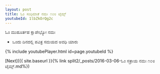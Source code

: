 ```yaml
---
layout: post
title: ಓಂ ಸಂಧಿಮಾತೆ ನಮಃ ೧೦೮ ಟೈಮ್ಸ್
youtubeId: 1lbZkOrQg2c
---
```

 
 
 ಓಂ ಮುಹೂರ್ತಹ ಕ್ಷಾಪೇಭ್ಯೋ ನಮಃ  
 
 -  ಒಂದು ದಿನದಲ್ಲಿ ಪವಿತ್ರ ಸಮಯದ ಅವಧಿ ಯಾರು 
 
  
 
  
 
 
 
 
 
 


{% include youtubePlayer.html id=page.youtubeId %}
 
[Next]({{ site.baseurl }}{% link  split2/_posts/2016-03-06-ಓಂ ಸತ್ರಾಯ ನಮಃ ೧೦೮ ಟೈಮ್ಸ್.md%})
 
